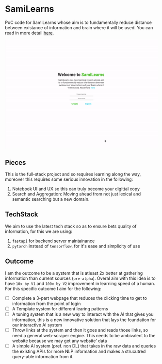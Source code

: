 # SamiLearns

PoC code for SamiLearns whose aim is to fundamentally reduce distance between existance of information and brain where it will be used. You can read in more detail [here](https://coda.io/@yash-bonde/learning-system).

<img src="assets/poc.gif">

## Pieces

This is the full-stack project and so requires learning along the way, moreover this requires some serious innovation in the following:
1. Notebook UI and UX so this can truly become your digittal copy
2. Search and Aggregation: Moving ahead from not just lexical and semantic searching but a new domain.

## TechStack

We aim to use the latest tech stack so as to ensure bets quality of information, for this we are using:
1. `fastapi` for backend server maintainance
2. `pytorch` instead of `tensorflow`, for it's ease and simplicity of use

## Outcome

I am the outcome to be a system that is atleast 2x better at gathering information than current sources (`pre-alpha`). Overal aim with this idea is to have `10x by V1` and `100x by V2` improvement in learning speed of a human. For this specific outcome I aim for the following:

- [ ] Complete a 3-part webpage that reduces the clicking time to get to information from the point of login
- [ ] A Template system for different learing patterns
- [ ] A tuning system that is a new way to interact with the AI that gives you information, this is a new innovative solution that lays the foundation for our interactive AI system
- [ ] Throw links at the system and then it goes and reads those links, so need a general web-scraper engine. This needs to be ambivalent to the website because we may get any website' data
- [ ] A simple AI system (pref. non DL) that takes in the raw data and queries the existing APIs for more NLP information and makes a strucutred query-able information from it.

